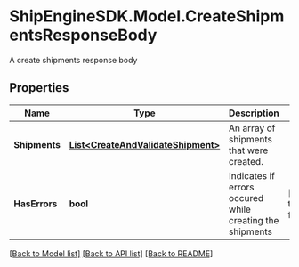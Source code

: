 # ShipEngineSDK.Model.CreateShipmentsResponseBody
A create shipments response body

## Properties

Name | Type | Description | Notes
------------ | ------------- | ------------- | -------------
**Shipments** | [**List&lt;CreateAndValidateShipment&gt;**](CreateAndValidateShipment.md) | An array of shipments that were created. | 
**HasErrors** | **bool** | Indicates if errors occured while creating the shipments | [default to false]

[[Back to Model list]](../../README.md#documentation-for-models) [[Back to API list]](../../README.md#documentation-for-api-endpoints) [[Back to README]](../../README.md)

